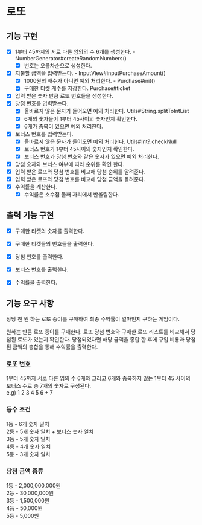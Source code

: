 # 로또

## 기능 구현

- [X] 1부터 45까지의 서로 다른 임의의 수 6개를 생성한다. - NumberGenerator#createRandomNumbers()
  - [X] 번호는 오름차순으로 생성한다.
- [X] 지불할 금액을 입력받는다. - InputView#inputPurchaseAmount()
  - [X] 1000원의 배수가 아니면 예외 처리한다. - Purchase#init()
  - [X] 구매한 티켓 개수를 저장한다. Purchase#ticket
- [X] 입력 받은 숫자 만큼 로또 번호들을 생성한다.
- [X] 당첨 번호를 입력받는다.
  - [X] 올바르지 않은 문자가 들어오면 예외 처리한다. Utils#String.splitToIntList
  - [X] 6개의 숫자들이 1부터 45사이의 숫자인지 확인한다.
  - [X] 6개가 중복이 있으면 예외 처리한다.
- [X] 보너스 번호를 입력받는다.
  - [X] 올바르지 않은 문자가 들어오면 예외 처리한다. Utils#Int?.checkNull
  - [X] 보너스 번호가 1부터 45사이의 숫자인지 확인한다.
  - [X] 보너스 번호가 당첨 번호와 같은 숫자가 있으면 예외 처리한다.
- [X] 당첨 숫자와 보너스 여부에 따라 순위를 확인 한다.
- [X] 입력 받은 로또와 당첨 번호를 비교해 당첨 순위를 알려준다.
- [X] 입력 받은 로또와 당첨 번호를 비교해 당첨 금액을 돌려준다.
- [X] 수익률을 계산한다.
  - [X] 수익률은 소수점 둘째 자리에서 반올림한다.

## 출력 기능 구현
- [X] 구매한 티켓의 숫자를 출력한다.
- [X] 구매한 티켓들의 번호들을 출력한다.
- [X] 당첨 번호를 출력한다.
- [X] 보너스 번호를 출력한다.
- [X] 수익률을 출력한다.


## 기능 요구 사항

장당 천 원 하는 로또 종이를 구매하여 최종 수익률이 얼마인지 구하는 게임이다.

원하는 만큼 로또 종이를 구매한다.
로또 당첨 번호와 구매한 로또 리스트를 비교해서 당첨된 로또가 있는지 확인한다.
당첨되었다면 해당 금액을 종합 한 후에 구입 비용과 당첨된 금액의 총합을 통해 수익률을 출력한다.


### 로또 번호
1부터 45까지 서로 다른 임의 수 6개와 그리고 6개와 중복하지 않는 1부터 45 사이의 보너스 수로 총 7개의 숫자로 구성된다.  
e.g) 1 2 3 4 5 6 + 7

### 등수 조건

1등 - 6개 숫자 일치  
2등 - 5개 숫자 일치 +  보너스 숫자 일치  
3등 - 5개 숫자 일치  
4등 - 4개 숫자 일치  
5등 - 3개 숫자 일치

### 당첨 금액 종류
1등 - 2,000,000,000원  
2등 - 30,000,000원  
3등 - 1,500,000원  
4등 - 50,000원  
5등 - 5,000원
